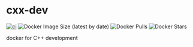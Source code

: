 # cxx-dev
[![ci](https://github.com/m-fila/cxx-dev/actions/workflows/main.yml/badge.svg)](https://github.com/m-fila/cxx-dev/actions/workflows/main.yml)
![Docker Image Size (latest by date)](https://img.shields.io/docker/image-size/mfila/cxx-dev)
![Docker Pulls](https://img.shields.io/docker/pulls/mfila/cxx-dev)
![Docker Stars](https://img.shields.io/docker/stars/mfila/cxx-dev)

docker for C++ development
